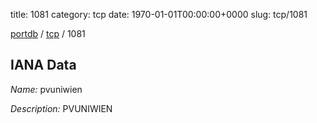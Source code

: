 title: 1081
category: tcp
date: 1970-01-01T00:00:00+0000
slug: tcp/1081

[portdb](/) / [tcp](/category/tcp.html) / 1081


## IANA Data

_Name:_ pvuniwien

_Description:_ PVUNIWIEN

